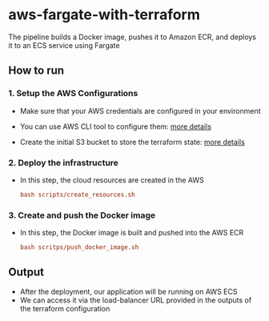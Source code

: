 # aws-fargate-with-terraform
The pipeline builds a Docker image, pushes it to Amazon ECR, and deploys it to an ECS service using Fargate

## How to run

### 1. Setup the AWS Configurations

- Make sure that your AWS credentials are configured in your environment
- You can use AWS CLI tool to configure them: [more details](/docs/configure_aws_cli.md)

- Create the initial S3 bucket to store the terraform state: [more details](/docs/create_terraform_state_bucket.md)

### 2. Deploy the infrastructure

- In this step, the cloud resources are created in the AWS

    ```ini
    bash scripts/create_resources.sh
    ```

### 3. Create and push the Docker image

- In this step, the Docker image is built and pushed into the AWS ECR

    ```ini
    bash scritps/push_docker_image.sh
    ```

## Output

- After the deployment,  our application will be running on AWS ECS
- We can access it via the load-balancer URL provided in the outputs of the terraform configuration